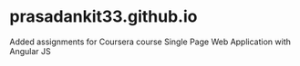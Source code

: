 # prasadankit33.github.io
Added assignments for Coursera course 
Single Page Web Application with Angular JS
